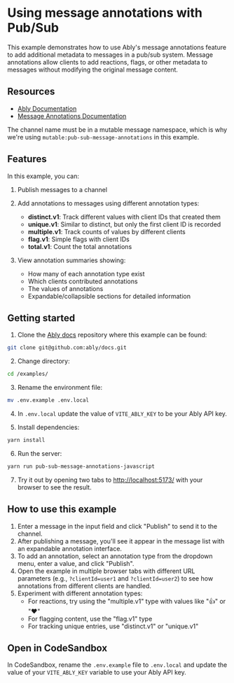 # Using message annotations with Pub/Sub

This example demonstrates how to use Ably's message annotations feature to add additional metadata to messages in a pub/sub system. Message annotations allow clients to add reactions, flags, or other metadata to messages without modifying the original message content.

## Resources

- [Ably Documentation](https://ably.com/docs)
- [Message Annotations Documentation](https://ably.com/docs/messages/annotations)

The channel name must be in a mutable message namespace, which is why we're using `mutable:pub-sub-message-annotations` in this example.

## Features

In this example, you can:

1. Publish messages to a channel
2. Add annotations to messages using different annotation types:
   - **distinct.v1**: Track different values with client IDs that created them
   - **unique.v1**: Similar to distinct, but only the first client ID is recorded
   - **multiple.v1**: Track counts of values by different clients
   - **flag.v1**: Simple flags with client IDs
   - **total.v1**: Count the total annotations

3. View annotation summaries showing:
   - How many of each annotation type exist
   - Which clients contributed annotations
   - The values of annotations
   - Expandable/collapsible sections for detailed information

## Getting started

1. Clone the [Ably docs](https://github.com/ably/docs) repository where this example can be found:

  ```sh
  git clone git@github.com:ably/docs.git
  ```

2. Change directory:

  ```sh
  cd /examples/
  ```

3. Rename the environment file:

  ```sh
  mv .env.example .env.local
  ```

4. In `.env.local` update the value of `VITE_ABLY_KEY` to be your Ably API key.

5. Install dependencies:

  ```sh
  yarn install
  ```

6. Run the server:

  ```sh
  yarn run pub-sub-message-annotations-javascript
  ```

7. Try it out by opening two tabs to [http://localhost:5173/](http://localhost:5173/) with your browser to see the result.

## How to use this example

1. Enter a message in the input field and click "Publish" to send it to the channel.
2. After publishing a message, you'll see it appear in the message list with an expandable annotation interface.
3. To add an annotation, select an annotation type from the dropdown menu, enter a value, and click "Publish".
4. Open the example in multiple browser tabs with different URL parameters (e.g., `?clientId=user1` and `?clientId=user2`) to see how annotations from different clients are handled.
5. Experiment with different annotation types:
   - For reactions, try using the "multiple.v1" type with values like "👍" or "❤️"
   - For flagging content, use the "flag.v1" type
   - For tracking unique entries, use "distinct.v1" or "unique.v1"

## Open in CodeSandbox

In CodeSandbox, rename the `.env.example` file to `.env.local` and update the value of your `VITE_ABLY_KEY` variable to use your Ably API key.
